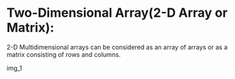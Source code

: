# Two-Dimensional Array(2-D Array or Matrix): 

2-D Multidimensional arrays can be considered as an array 
of arrays or as a matrix consisting of rows and columns.

img_1

